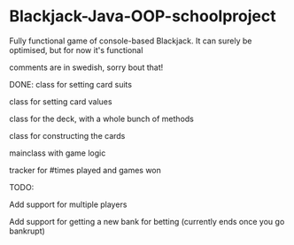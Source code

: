 # Blackjack-Java-OOP-schoolproject
Fully functional game of console-based Blackjack. It can surely be optimised, but for now it's functional

comments are in swedish, sorry bout that!

DONE:
class for setting card suits 

class for setting card values

class for the deck, with a whole bunch of methods

class for constructing the cards

mainclass with game logic

tracker for #times played and games won

TODO:

Add support for multiple players

Add support for getting a new bank for betting (currently ends once you go bankrupt)
